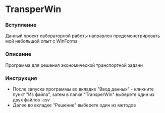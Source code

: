 # TransperWin
### Вступление
Данный проект лабораторной работы направлен продемонстрировать мой небольшой опыт с WinForms
### Описание
Программа для решения экономической транспортной задачи
### Инструкция
- После запуска программы во вкладке "Ввод данных" - кликните пункт "Из файла", затем в папке "TransperWin" выберете один из двух файлов .csv
- Далее во вкладке "Решение" выберете один из методов

